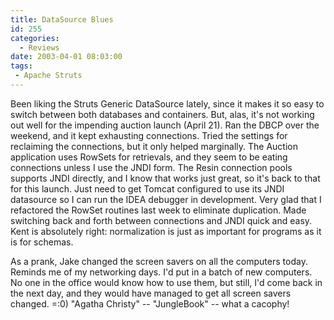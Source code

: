 ```yaml
---
title: DataSource Blues
id: 255
categories:
  - Reviews
date: 2003-04-01 08:03:00
tags:
 - Apache Struts
---
```


Been liking the Struts Generic DataSource lately, since it makes it so easy to switch between both databases and containers. But, alas, it's not working out well for the impending auction launch (April 21). Ran the DBCP over the weekend, and it kept exhausting connections. Tried the settings for reclaiming the connections, but it only helped marginally. The Auction application uses RowSets for retrievals, and they seem to be eating connections unless I use the JNDI form. The Resin connection pools supports JNDI directly, and I know that works just great, so it's back to that for this launch. Just need to get Tomcat configured to use its JNDI datasource so I can run the IDEA debugger in development. Very glad that I refactored the RowSet routines last week to eliminate duplication. Made switching back and forth between connections and JNDI quick and easy. Kent is absolutely right: normalization is just as important for programs as it is for schemas.

As a prank, Jake changed the screen savers on all the computers today. Reminds me of my networking days. I'd put in a batch of new computers. No one in the office would know how to use them, but still, I'd come back in the next day, and they would have managed to get all screen savers changed. =:0) "Agatha Christy" -- "JungleBook" -- what a cacophy!